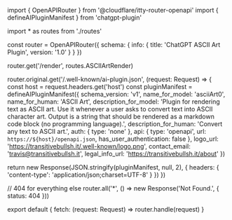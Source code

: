 import { OpenAPIRouter } from '@cloudflare/itty-router-openapi'
import { defineAIPluginManifest } from 'chatgpt-plugin'

import * as routes from './routes'

const router = OpenAPIRouter({
  schema: {
    info: {
      title: 'ChatGPT ASCII Art Plugin',
      version: '1.0'
    }
  }
})

router.get('/render', routes.ASCIIArtRender)

router.original.get('/.well-known/ai-plugin.json', (request: Request) => {
  const host = request.headers.get('host')
  const pluginManifest = defineAIPluginManifest({
    schema_version: 'v1',
    name_for_model: 'asciiArt0',
    name_for_human: 'ASCII Art',
    description_for_model:
      'Plugin for rendering text as ASCII art. Use it whenever a user asks to convert text into ASCII character art. Output is a string that should be rendered as a markdown code block (no programming language).',
    description_for_human: 'Convert any text to ASCII art.',
    auth: {
      type: 'none'
    },
    api: {
      type: 'openapi',
      url: `https://${host}/openapi.json`,
      has_user_authentication: false
    },
    logo_url: 'https://transitivebullsh.it/.well-known/logo.png',
    contact_email: 'travis@transitivebullsh.it',
    legal_info_url: 'https://transitivebullsh.it/about'
  })

  return new Response(JSON.stringify(pluginManifest, null, 2), {
    headers: {
      'content-type': 'application/json;charset=UTF-8'
    }
  })
})

// 404 for everything else
router.all('*', () => new Response('Not Found.', { status: 404 }))

export default {
  fetch: (request: Request) => router.handle(request)
}
